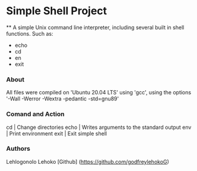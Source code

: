 # Simple Shell Project

** A simple Unix command line interpreter, including several built in shell functions. Such as:

- echo
- cd
- en
- exit

### About
All files were compiled on 'Ubuntu 20.04 LTS' using 'gcc', using the options '-Wall -Werror -Wextra -pedantic -std=gnu89'

### Comand and Action 
cd         | Change directories
echo	   | Writes arguments to the standard output
env        | Print environment
exit       | Exit simple shell  

### Authors
Lehlogonolo Lehoko [Github] (https://github.com/godfreylehokoG)
